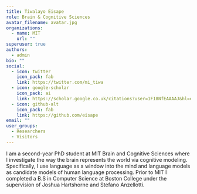 ```yaml
---
title: Tiwalayo Eisape
role: Brain & Cognitive Sciences
avatar_filename: avatar.jpg
organizations:
  - name: MIT
    url: ""
superuser: true
authors:
  - admin
bio: ""
social:
  - icon: twitter
    icon_pack: fab
    link: https://twitter.com/mi_tiwa
  - icon: google-scholar
    icon_pack: ai
    link: https://scholar.google.co.uk/citations?user=1FI8NfEAAAAJ&hl=en&oi=ao
  - icon: github-alt
    icon_pack: fab
    link: https://github.com/eisape
email: ""
user_groups:
  - Researchers
  - Visitors
---
```

I am a second-year PhD student at MIT Brain and Cognitive Sciences where I investigate the way the brain represents the world via cognitive modeling. Specifically, I use language as a window into the mind and language models as candidate models of human language processing. Prior to MIT I completed a B.S in  Computer Science at Boston College under the supervision of Joshua Hartshorne and Stefano Anzellotti.
